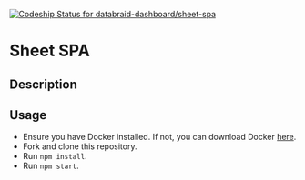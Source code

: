[ ![Codeship Status for databraid-dashboard/sheet-spa](https://app.codeship.com/projects/7bcb20f0-83d6-0135-9473-62a24314a0c3/status?branch=master)](https://app.codeship.com/projects/247369)

# Sheet SPA

## Description

## Usage
- Ensure you have Docker installed. If not, you can download Docker [here](https://www.docker.com/community-edition).
- Fork and clone this repository.
- Run `npm install`.
- Run `npm start`.
